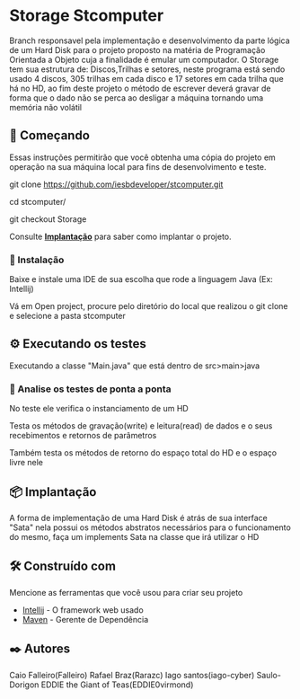# Storage Stcomputer

Branch responsavel pela implementação e desenvolvimento da parte lógica de um Hard Disk para o projeto proposto na matéria de Programação Orientada a Objeto cuja a finalidade é emular um computador. O Storage tem sua estrutura de: Discos,Trilhas e setores, neste programa está sendo usado 4 discos, 305 trilhas em cada disco e 17 setores em cada trilha que há no HD, ao fim deste projeto o método de escrever deverá gravar de forma que o dado não se perca ao desligar a máquina tornando uma memória não volátil

## 🚀 Começando

Essas instruções permitirão que você obtenha uma cópia do projeto em operação na sua máquina local para fins de desenvolvimento e teste.

git clone https://github.com/iesbdeveloper/stcomputer.git

cd stcomputer/

git checkout Storage

Consulte **[Implantação](#-implanta%C3%A7%C3%A3o)** para saber como implantar o projeto.

### 🔧 Instalação

Baixe e instale uma IDE de sua escolha que rode a linguagem Java (Ex: Intellij)

Vá em Open project, procure pelo diretório do local que realizou o git clone e selecione a pasta stcomputer

## ⚙️ Executando os testes

Executando a classe "Main.java" que está dentro de src>main>java

### 🔩 Analise os testes de ponta a ponta

No teste ele verifica o instanciamento de um HD

Testa os métodos de gravação(write) e leitura(read) de dados e o seus recebimentos e retornos de parâmetros

Também testa os métodos de retorno do espaço total do HD e o espaço livre nele

## 📦 Implantação

A forma de implementação de uma Hard Disk é atrás de sua interface "Sata" nela possui os métodos abstratos necessários para o funcionamento do mesmo, faça um implements Sata na classe que irá utilizar o HD

## 🛠️ Construído com

Mencione as ferramentas que você usou para criar seu projeto

* [Intellij](https://www.jetbrains.com/idea/download/#section=windows) - O framework web usado
* [Maven](https://maven.apache.org/) - Gerente de Dependência

## ✒️ Autores

Caio Falleiro(Falleiro)
Rafael Braz(Rarazc)
Iago santos(iago-cyber)
Saulo-Dorigon
EDDIE the Giant of Teas(EDDIE0virmond)
